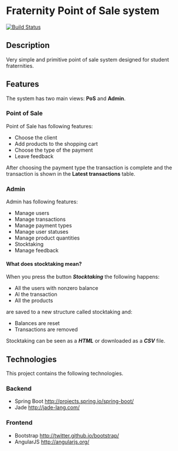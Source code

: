 # Fraternity Point of Sale system
[![Build Status](https://travis-ci.org/v3rm0n/fratpos.svg?branch=master)](https://travis-ci.org/v3rm0n/fratpos)

## Description

Very simple and primitive point of sale system designed for student fraternities.

## Features
The system has two main views: **PoS** and **Admin**.

### Point of Sale
Point of Sale has following features:

* Choose the client
* Add products to the shopping cart
* Choose the type of the payment
* Leave feedback

After choosing the payment type the transaction is complete and the transaction is shown in the **Latest transactions** table.

### Admin
Admin has following features:

* Manage users
* Manage transactions
* Manage payment types
* Manage user statuses
* Manage product quantities
* Stocktaking
* Manage feedback

#### What does stocktaking mean?
When you press the button ***Stocktaking*** the following happens:

* All the users with nonzero balance
* Al the transaction
* All the products

are saved to a new structure called stocktaking and:

* Balances are reset
* Transactions are removed

Stocktaking can be seen as a ***HTML*** or downloaded as a ***CSV*** file.

## Technologies
This project contains the following technologies.

### Backend
* Spring Boot <http://projects.spring.io/spring-boot/>
* Jade <http://jade-lang.com/>

### Frontend
* Bootstrap <http://twitter.github.io/bootstrap/>
* AngularJS <http://angularjs.org/>
